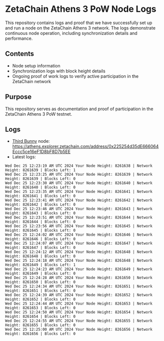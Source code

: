 # ZetaChain Athens 3 PoW Node Logs
This repository contains logs and proof that we have successfully set up and run a node on the ZetaChain Athens 3 network. The logs demonstrate continuous node operation, including synchronization details and performance.

## Contents
- Node setup information
- Synchronization logs with block height details
- Ongoing proof of work logs to verify active participation in the ZetaChain network

## Purpose
This repository serves as documentation and proof of participation in the ZetaChain Athens 3 PoW testnet.

## Logs

- [Third Bunny](https://thirdbunny.xyz/) node: https://athens.explorer.zetachain.com/address/0x225254d35dE666064Eccc5ce16eF1D8bF8D7b5EE
- Latest logs:
```
Wed Dec 25 12:23:19 AM UTC 2024 Your Node Height: 8261638 | Network Height: 8261639 | Blocks Left: 1
Wed Dec 25 12:23:25 AM UTC 2024 Your Node Height: 8261639 | Network Height: 8261639 | Blocks Left: 0
Wed Dec 25 12:23:30 AM UTC 2024 Your Node Height: 8261640 | Network Height: 8261640 | Blocks Left: 0
Wed Dec 25 12:23:35 AM UTC 2024 Your Node Height: 8261641 | Network Height: 8261641 | Blocks Left: 0
Wed Dec 25 12:23:41 AM UTC 2024 Your Node Height: 8261642 | Network Height: 8261642 | Blocks Left: 0
Wed Dec 25 12:23:46 AM UTC 2024 Your Node Height: 8261643 | Network Height: 8261643 | Blocks Left: 0
Wed Dec 25 12:23:51 AM UTC 2024 Your Node Height: 8261644 | Network Height: 8261644 | Blocks Left: 0
Wed Dec 25 12:23:56 AM UTC 2024 Your Node Height: 8261645 | Network Height: 8261645 | Blocks Left: 0
Wed Dec 25 12:24:02 AM UTC 2024 Your Node Height: 8261646 | Network Height: 8261646 | Blocks Left: 0
Wed Dec 25 12:24:07 AM UTC 2024 Your Node Height: 8261647 | Network Height: 8261647 | Blocks Left: 0
Wed Dec 25 12:24:12 AM UTC 2024 Your Node Height: 8261648 | Network Height: 8261648 | Blocks Left: 0
Wed Dec 25 12:24:18 AM UTC 2024 Your Node Height: 8261648 | Network Height: 8261649 | Blocks Left: 1
Wed Dec 25 12:24:23 AM UTC 2024 Your Node Height: 8261649 | Network Height: 8261649 | Blocks Left: 0
Wed Dec 25 12:24:28 AM UTC 2024 Your Node Height: 8261650 | Network Height: 8261650 | Blocks Left: 0
Wed Dec 25 12:24:34 AM UTC 2024 Your Node Height: 8261651 | Network Height: 8261651 | Blocks Left: 0
Wed Dec 25 12:24:39 AM UTC 2024 Your Node Height: 8261652 | Network Height: 8261652 | Blocks Left: 0
Wed Dec 25 12:24:44 AM UTC 2024 Your Node Height: 8261653 | Network Height: 8261653 | Blocks Left: 0
Wed Dec 25 12:24:50 AM UTC 2024 Your Node Height: 8261654 | Network Height: 8261654 | Blocks Left: 0
Wed Dec 25 12:24:55 AM UTC 2024 Your Node Height: 8261655 | Network Height: 8261655 | Blocks Left: 0
Wed Dec 25 12:25:00 AM UTC 2024 Your Node Height: 8261656 | Network Height: 8261656 | Blocks Left: 0
```
